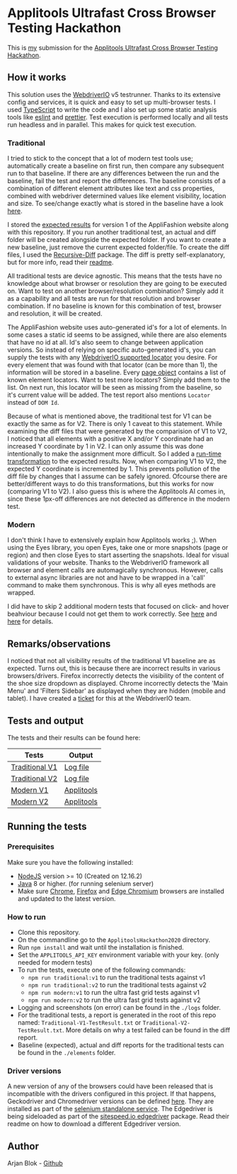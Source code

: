 # Applitools Ultrafast Cross Browser Testing Hackathon

This is [my](#Author) submission for the [Applitools Ultrafast Cross Browser Testing Hackathon](https://applitools.com/cross-browser-testing-hackathon-v20-1-instructions/).

## How it works

This solution uses the [WebdriverIO](https://webdriver.io/) v5 testrunner. Thanks to its extensive config and services, it is quick and easy to set up multi-browser tests. I used [TypeScript](https://www.typescriptlang.org/) to write the code and I also set up some static analysis tools like [eslint](https://eslint.org/) and [prettier](https://prettier.io/).
Test execution is performed locally and all tests run headless and in parallel. This makes for quick test execution.

### Traditional

I tried to stick to the concept that a lot of modern test tools use; automatically create a baseline on first run, then compare any subsequent run to that baseline. If there are any differences between the run and the baseline, fail the test and report the differences.
The baseline consists of a combination of different element attributes like text and css properties, combined with webdriver determined values like element visibility, location and size.
To see/change exactly what is stored in the baseline have a look [here](./src/helpers/check.ts#L73).

I stored the [expected results](./elements/expected) for version 1 of the AppliFashion website along with this repository. If you run another traditional test, an actual and diff folder will be created alongside the expected folder. If you want to create a new baseline, just remove the current expected folder/file. To create the diff files, I used the [Recursive-Diff](https://www.npmjs.com/package/recursive-diff) package. The diff is pretty self-explanatory, but for more info, read their [readme](https://github.com/cosmicanant/recursive-diff/blob/master/README.md).

All traditional tests are device agnostic. This means that the tests have no knowledge about what browser or resolution they are going to be executed on. Want to test on another browser/resolution combination? Simply add it as a capability and all tests are run for that resolution and browser combination. If no baseline is known for this combination of test, browser and resolution, it will be created.

The AppliFashion website uses auto-generated id's for a lot of elements. In some cases a static id seems to be assigned, while there are also elements that have no id at all. Id's also seem to change between application versions. So instead of relying on specific auto-generated id's, you can supply the tests with any [WebdriverIO supported locator](https://v5.webdriver.io/docs/selectors.html) you desire. For every element that was found with that locator (can be more than 1), the information will be stored in a baseline. Every [page object](./src/pages) contains a list of known element locators. Want to test more locators? Simply add them to the list. On next run, this locator will be seen as missing from the baseline, so it's current value will be added. The test report also mentions `Locator` instead of `DOM Id`.

Because of what is mentioned above, the traditional test for V1 can be exactly the same as for V2. There is only 1 caveat to this statement. While examining the diff files that were generated by the comparision of V1 to V2, I noticed that all elements with a positive X and/or Y coordinate had an increased Y coordinate by 1 in V2. I can only assume this was done intentionally to make the assignment more difficult. So I added a [run-time transformation](./src/helpers/check.ts#L120) to the expected results. Now, when comparing V1 to V2, the expected Y coordinate is incremented by 1. This prevents pollution of the diff file by changes that I assume can be safely ignored. Ofcourse there are better/different ways to do this transformations, but this works for now (comparing V1 to V2). I also guess this is where the Applitools AI comes in, since these 1px-off differences are not detected as difference in the modern test.

### Modern

I don't think I have to extensively explain how Applitools works ;).
When using the Eyes library, you open Eyes, take one or more snapshots (page or region) and then close Eyes to start asserting the snapshots. Ideal for visual validations of your website. Thanks to the WebdriverIO framework all browser and element calls are automagically synchronous. However, calls to external async libraries are not and have to be wrapped in a 'call' command to make them synchronous. This is why all eyes methods are wrapped.

I did have to skip 2 additional modern tests that focused on click- and hover beahviour because I could not get them to work correctly. See [here](./src/tests/ModernTestsV1/CrossDeviceElements.test.ts#L36) and [here](./src/tests/ModernTestsV1/CrossDeviceElements.test.ts#L76) for details.

## Remarks/observations

I noticed that not all visibility results of the traditional V1 baseline are as expected. Turns out, this is because there are incorrect results in various browsers/drivers. Firefox incorrectly detects the visibility of the content of the shoe size dropdown as displayed. Chrome incorrectly detects the 'Main Menu' and 'Filters Sidebar' as displayed when they are hidden (mobile and tablet). I have created a [ticket](https://github.com/webdriverio/webdriverio/issues/5534) for this at the WebdriverIO team.

## Tests and output

The tests and their results can be found here:

| Tests                                            | Output                                                                          |
| ------------------------------------------------ | ------------------------------------------------------------------------------- |
| [Traditional V1](./src/tests/TraditionalTestsV1) | [Log file](./Traditional-V1-TestResults.txt)                                    |
| [Traditional V2](./src/tests/TraditionalTestsV2) | [Log file](./Traditional-V2-TestResults.txt)                                    |
| [Modern V1](./src/tests/ModernTestsV1)           | [Applitools](https://eyes.applitools.com/app/test-results/00000251808707726085) |
| [Modern V2](./src/tests/ModernTestsV2)           | [Applitools](https://eyes.applitools.com/app/test-results/00000251808707562356) |

## Running the tests

### Prerequisites

Make sure you have the following installed:

- [NodeJS](https://nodejs.org/) version >= 10 (Created on 12.16.2)
- [Java](https://www.java.com/) 8 or higher. (for running selenium server)
- Make sure [Chrome](https://www.google.com/chrome/), [Firefox](https://www.mozilla.org/firefox/new/) and [Edge Chromium](https://www.microsoft.com/edge) browsers are installed and updated to the latest version.

### How to run

- Clone this repository.
- On the commandline go to the `ApplitoolsHackathon2020` directory.
- Run `npm install` and wait until the installation is finished.
- Set the `APPLITOOLS_API_KEY` environment variable with your key. (only needed for modern tests)
- To run the tests, execute one of the following commands:
  - `npm run traditional:v1` to run the traditional tests against v1
  - `npm run traditional:v2` to run the traditional tests against v2
  - `npm run modern:v1` to run the ultra fast grid tests against v1
  - `npm run modern:v2` to run the ultra fast grid tests against v2
- Logging and screenshots (on error) can be found in the `./logs` folder.
- For the traditional tests, a report is generated in the root of this repo named: `Traditional-V1-TestResult.txt` or `Traditional-V2-TestResult.txt`. More details on why a test failed can be found in the diff report.
- Baseline (expected), actual and diff reports for the traditional tests can be found in the `./elements` folder.

### Driver versions

A new version of any of the browsers could have been released that is incompatible with the drivers configured in this project. If that happens, Geckodriver and Chromedriver versions can be defined [here](./src/helpers/wdioConfig.ts#L5). They are installed as part of the [selenium standalone service](https://www.npmjs.com/package/@wdio/selenium-standalone-service). The Edgedriver is being sideloaded as part of the [sitespeed.io edgedriver](https://www.npmjs.com/package/@sitespeed.io/edgedriver) package. Read their readme on how to download a different Edgedriver version.

## Author

Arjan Blok - [Github](https://github.com/ablok)
